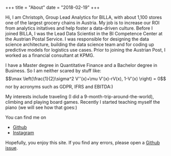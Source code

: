 +++
title = "About"
date = "2018-02-19"
+++

Hi, I am Christoph, Group Lead Analytics for BILLA, with about 1,100 stores one of 
the largest grocery chains in Austria. My job is to increase our ROI from analytics initatives and help foster a data-driven culture. Before I joined BILLA, I was the Lead Data Scientist in the BI Competence Center at the Austrian Postal Service. I was responsible for designing the data science architecture, building the data science team and for coding up predictive models for logistics use cases. Prior to joining the Austrian Post, I worked as a financial consultant at KPMG.

I have a Master degree in Quantitative Finance and a Bachelor degree in Business. So I am neither scared by stuff like:
$$\max \left(\frac{1}{2}\sigma^2 V''(x)+\mu V'(x)-rV(x), 1-V'(x) \right) = 0$$
nor by acronyms such as GDPR, IFRS and EBITDA:)

My interests include traveling (I did a 9-month-trip-around-the-world), climbing and  playing board games. Recently I started teaching myself the piano (we will see how that goes:)

You can find me on

* [Github](https://github.com/harlecin)
* [Instagram](https://www.instagram.com/_zug_voegel_/)


Hopefully, you enjoy this site. If you find any errors, please open a [Github issue](https://github.com/harlecin/hugo-site).
